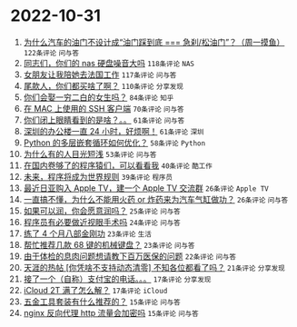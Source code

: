 # 2022-10-31

1. [为什么汽车的油门不设计成“油门踩到底 === 急刹/松油门”？（周一摸鱼）](https://www.v2ex.com/t/891394) `122条评论` `问与答`
1. [同志们，你们的 nas 硬盘噪音大吗](https://www.v2ex.com/t/891332) `118条评论` `NAS`
1. [女朋友让我陪她去法国工作](https://www.v2ex.com/t/891341) `117条评论` `问与答`
1. [尾款人，你们都买啥了啊？](https://www.v2ex.com/t/891486) `110条评论` `分享发现`
1. [你们会娶一穷二白的女生吗？](https://www.v2ex.com/t/891399) `84条评论` `知乎`
1. [在 MAC 上使用的 SSH 客户端](https://www.v2ex.com/t/891314) `70条评论` `问与答`
1. [你们闭上眼睛看到的是啥？。。](https://www.v2ex.com/t/891392) `61条评论` `问与答`
1. [深圳的办公楼一直 24 小时，好烦啊！](https://www.v2ex.com/t/891356) `61条评论` `深圳`
1. [Python 的多层嵌套循环如何优化？](https://www.v2ex.com/t/891370) `58条评论` `Python`
1. [为什么有的人目光短浅](https://www.v2ex.com/t/891321) `53条评论` `问与答`
1. [在国内卷够了的程序猿们，可以看看我](https://www.v2ex.com/t/891569) `40条评论` `酷工作`
1. [未来，程序将成为世界规则](https://www.v2ex.com/t/891548) `39条评论` `程序员`
1. [最近日亚购入 Apple TV，建一个 Apple TV 交流群](https://www.v2ex.com/t/891458) `26条评论` `Apple TV`
1. [一直搞不懂，为什么不能用火药 or 炸药来为汽车气缸做功？](https://www.v2ex.com/t/891369) `26条评论` `问与答`
1. [如果可以润，你会愿意润吗？](https://www.v2ex.com/t/891551) `25条评论` `问与答`
1. [程序员有必要做近视眼手术吗](https://www.v2ex.com/t/891508) `24条评论` `问与答`
1. [练了 4 个月八部金刚功](https://www.v2ex.com/t/891381) `23条评论` `生活`
1. [帮忙推荐几款 68 键的机械键盘？](https://www.v2ex.com/t/891351) `23条评论` `问与答`
1. [由于体检的息肉问题想请教下百万医保的问题](https://www.v2ex.com/t/891311) `22条评论` `问与答`
1. [天涯的热帖 [你凭啥不支持动态清零] 不知各位都看了吗？](https://www.v2ex.com/t/891519) `21条评论` `分享发现`
1. [接了一个（自称）支付宝的电话。。。](https://www.v2ex.com/t/891490) `17条评论` `分享发现`
1. [iCloud 2T 满了怎么解？](https://www.v2ex.com/t/891402) `17条评论` `iCloud`
1. [五金工具套装有什么推荐的？](https://www.v2ex.com/t/891558) `15条评论` `问与答`
1. [nginx 反向代理 http 流量会加密吗](https://www.v2ex.com/t/891526) `15条评论` `问与答`
